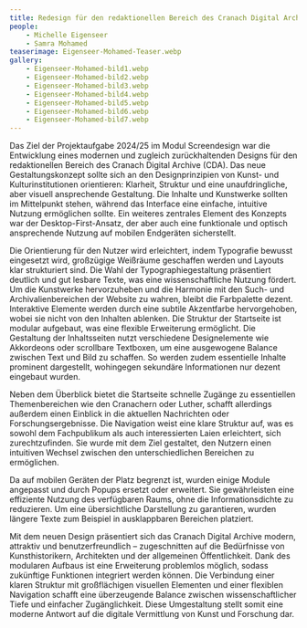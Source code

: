 ```yaml
---
title: Redesign für den redaktionellen Bereich des Cranach Digital Archive
people:
    - Michelle Eigenseer
    - Samra Mohamed
teaserimage: Eigenseer-Mohamed-Teaser.webp
gallery:
    - Eigenseer-Mohamed-bild1.webp
    - Eigenseer-Mohamed-bild2.webp
    - Eigenseer-Mohamed-bild3.webp
    - Eigenseer-Mohamed-bild4.webp
    - Eigenseer-Mohamed-bild5.webp
    - Eigenseer-Mohamed-bild6.webp
    - Eigenseer-Mohamed-bild7.webp
---
```


Das Ziel der Projektaufgabe 2024/25 im Modul Screendesign war die Entwicklung eines modernen und zugleich zurückhaltenden Designs für den redaktionellen Bereich des Cranach Digital Archive (CDA). Das neue Gestaltungskonzept sollte sich an den Designprinzipien von Kunst- und Kulturinstitutionen orientieren: Klarheit, Struktur und eine unaufdringliche, aber visuell ansprechende Gestaltung. Die Inhalte und Kunstwerke sollten im Mittelpunkt stehen, während das Interface eine einfache, intuitive Nutzung ermöglichen sollte. Ein weiteres zentrales Element des Konzepts war der Desktop-First-Ansatz, der aber auch eine funktionale und optisch ansprechende Nutzung auf mobilen Endgeräten sicherstellt.

Die Orientierung für den Nutzer wird erleichtert, indem Typografie bewusst eingesetzt wird, großzügige Weißräume geschaffen werden und Layouts klar strukturiert sind. Die Wahl der Typographiegestaltung präsentiert deutlich und gut lesbare Texte, was eine wissenschaftliche Nutzung fördert. Um die Kunstwerke hervorzuheben und die Harmonie mit den Such- und Archivalienbereichen der Website zu wahren, bleibt die Farbpalette dezent. Interaktive Elemente werden durch eine subtile Akzentfarbe hervorgehoben, wobei sie nicht von den Inhalten ablenken. Die Struktur der Startseite ist modular aufgebaut, was eine flexible Erweiterung ermöglicht. Die Gestaltung der Inhaltsseiten nutzt verschiedene Designelemente wie Akkordeons oder scrollbare Textboxen, um eine ausgewogene Balance zwischen Text und Bild zu schaffen. So werden zudem essentielle Inhalte prominent dargestellt, wohingegen sekundäre Informationen nur dezent eingebaut wurden.

Neben dem Überblick bietet die Startseite schnelle Zugänge zu essentiellen Themenbereichen wie den Cranachern oder Luther, schafft allerdings außerdem einen Einblick in die aktuellen Nachrichten oder Forschungsergebnisse. Die Navigation weist eine klare Struktur auf, was es sowohl dem Fachpublikum als auch interessierten Laien erleichtert, sich zurechtzufinden. Sie wurde mit dem Ziel gestaltet, den Nutzern einen intuitiven Wechsel zwischen den unterschiedlichen Bereichen zu ermöglichen.

Da auf mobilen Geräten der Platz begrenzt ist, wurden einige Module angepasst und durch Popups ersetzt oder erweitert. Sie gewährleisten eine effiziente Nutzung des verfügbaren Raums, ohne die Informationsdichte zu reduzieren. Um eine übersichtliche Darstellung zu garantieren, wurden längere Texte zum Beispiel in ausklappbaren Bereichen platziert.

Mit dem neuen Design präsentiert sich das Cranach Digital Archive modern, attraktiv und benutzerfreundlich – zugeschnitten auf die Bedürfnisse von Kunsthistorikern, Architekten und der allgemeinen Öffentlichkeit. Dank des modularen Aufbaus ist eine Erweiterung problemlos möglich, sodass zukünftige Funktionen integriert werden können.  Die Verbindung einer klaren Struktur mit großflächigen visuellen Elementen und einer flexiblen Navigation schafft eine überzeugende Balance zwischen wissenschaftlicher Tiefe und einfacher Zugänglichkeit.  Diese Umgestaltung stellt somit eine moderne Antwort auf die digitale Vermittlung von Kunst und Forschung dar. 
